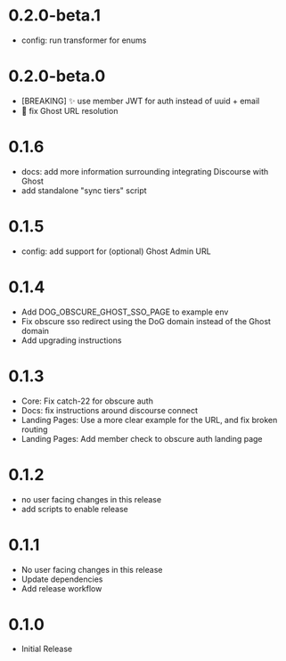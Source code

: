 # 0.2.0-beta.1

 - config: run transformer for enums

# 0.2.0-beta.0

 - [BREAKING] :sparkles: use member JWT for auth instead of uuid + email
 - :bug: fix Ghost URL resolution

# 0.1.6

 - docs: add more information surrounding integrating Discourse with Ghost
 - add standalone "sync tiers" script

# 0.1.5

 - config: add support for (optional) Ghost Admin URL

# 0.1.4

 - Add DOG_OBSCURE_GHOST_SSO_PAGE to example env
 - Fix obscure sso redirect using the DoG domain instead of the Ghost domain
 - Add upgrading instructions

# 0.1.3

 - Core: Fix catch-22 for obscure auth
 - Docs: fix instructions around discourse connect
 - Landing Pages: Use a more clear example for the URL, and fix broken routing
 - Landing Pages: Add member check to obscure auth landing page

# 0.1.2

 - no user facing changes in this release
 - add scripts to enable release

# 0.1.1

 - No user facing changes in this release
 - Update dependencies
 - Add release workflow

# 0.1.0

 - Initial Release
